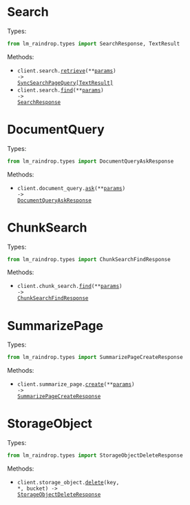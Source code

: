 # Search

Types:

```python
from lm_raindrop.types import SearchResponse, TextResult
```

Methods:

- <code title="get /v1/search">client.search.<a href="./src/lm_raindrop/resources/search.py">retrieve</a>(\*\*<a href="src/lm_raindrop/types/search_retrieve_params.py">params</a>) -> <a href="./src/lm_raindrop/types/text_result.py">SyncSearchPageQuery[TextResult]</a></code>
- <code title="post /v1/search">client.search.<a href="./src/lm_raindrop/resources/search.py">find</a>(\*\*<a href="src/lm_raindrop/types/search_find_params.py">params</a>) -> <a href="./src/lm_raindrop/types/search_response.py">SearchResponse</a></code>

# DocumentQuery

Types:

```python
from lm_raindrop.types import DocumentQueryAskResponse
```

Methods:

- <code title="post /v1/document_query">client.document_query.<a href="./src/lm_raindrop/resources/document_query.py">ask</a>(\*\*<a href="src/lm_raindrop/types/document_query_ask_params.py">params</a>) -> <a href="./src/lm_raindrop/types/document_query_ask_response.py">DocumentQueryAskResponse</a></code>

# ChunkSearch

Types:

```python
from lm_raindrop.types import ChunkSearchFindResponse
```

Methods:

- <code title="post /v1/chunk_search">client.chunk_search.<a href="./src/lm_raindrop/resources/chunk_search.py">find</a>(\*\*<a href="src/lm_raindrop/types/chunk_search_find_params.py">params</a>) -> <a href="./src/lm_raindrop/types/chunk_search_find_response.py">ChunkSearchFindResponse</a></code>

# SummarizePage

Types:

```python
from lm_raindrop.types import SummarizePageCreateResponse
```

Methods:

- <code title="post /v1/summarize_page">client.summarize_page.<a href="./src/lm_raindrop/resources/summarize_page.py">create</a>(\*\*<a href="src/lm_raindrop/types/summarize_page_create_params.py">params</a>) -> <a href="./src/lm_raindrop/types/summarize_page_create_response.py">SummarizePageCreateResponse</a></code>

# StorageObject

Types:

```python
from lm_raindrop.types import StorageObjectDeleteResponse
```

Methods:

- <code title="delete /v1/object/{bucket}/{key}">client.storage_object.<a href="./src/lm_raindrop/resources/storage_object.py">delete</a>(key, \*, bucket) -> <a href="./src/lm_raindrop/types/storage_object_delete_response.py">StorageObjectDeleteResponse</a></code>
